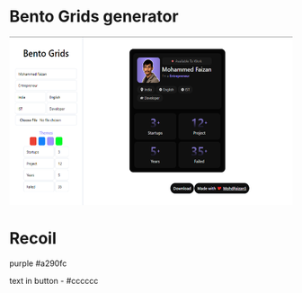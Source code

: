 # Bento Grids generator

<p align="center"><img style="height: 300px;" src="./public/v1.png" alt="project-image"></p>

# Recoil

purple #a290fc

text in button - #cccccc
